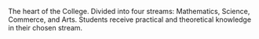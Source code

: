 The heart of the College. Divided into four streams: Mathematics, Science, Commerce, and Arts. Students receive practical and theoretical knowledge in their chosen stream.